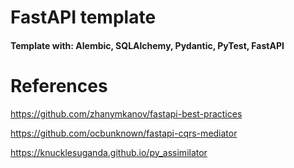 # FastAPI template

#### Template with: Alembic, SQLAlchemy, Pydantic, PyTest, FastAPI

# References

https://github.com/zhanymkanov/fastapi-best-practices

https://github.com/ocbunknown/fastapi-cqrs-mediator

https://knucklesuganda.github.io/py_assimilator